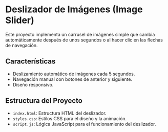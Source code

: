 # Deslizador de Imágenes (Image Slider)

Este proyecto implementa un carrusel de imágenes simple que cambia automáticamente después de unos segundos o al hacer clic en las flechas de navegación.

## Características

- Deslizamiento automático de imágenes cada 5 segundos.
- Navegación manual con botones de anterior y siguiente.
- Diseño responsivo.

## Estructura del Proyecto

- `index.html`: Estructura HTML del deslizador.
- `styles.css`: Estilos CSS para el diseño y la animación.
- `script.js`: Lógica JavaScript para el funcionamiento del deslizador.

